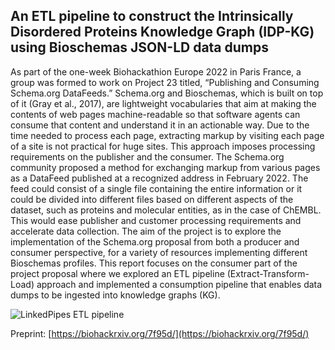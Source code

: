 ## An ETL pipeline to construct the Intrinsically Disordered Proteins Knowledge Graph (IDP-KG) using Bioschemas JSON-LD data dumps

As part of the one-week Biohackathion Europe 2022 in Paris France, a group was formed to work on Project 23 titled, “Publishing and Consuming Schema.org DataFeeds.” Schema.org and Bioschemas, which is built on top of it (Gray et al., 2017), are lightweight vocabularies that aim at making the contents of web pages machine-readable so that software agents can consume that content and understand it in an actionable way. Due to the time needed to process each page, extracting markup by visiting each page of a site is not practical for huge sites. This approach imposes processing requirements on the publisher and the consumer. The Schema.org community proposed a method for exchanging markup from various pages as a DataFeed published at a recognized address in February 2022. The feed could consist of a single file containing the entire information or it could be divided into different files based on different aspects of the dataset, such as proteins and molecular entities, as in the case of
ChEMBL. This would ease publisher and customer processing requirements and accelerate data collection. The aim of the project is to explore the implementation of the Schema.org proposal from both a producer and consumer perspective, for a variety of resources implementing different Bioschemas profiles. This report focuses on the consumer part of the project proposal where we explored an ETL pipeline (Extract-Transform-Load) approach and implemented a consumption pipeline that enables data dumps to be ingested into knowledge graphs (KG).

![LinkedPipes ETL pipeline](https://raw.githubusercontent.com/ammar257ammar/biohackathon2022-bioschemas-consumer/main/figures/the-pipeline.png)

Preprint: [https://biohackrxiv.org/7f95d/](https://biohackrxiv.org/7f95d/)
